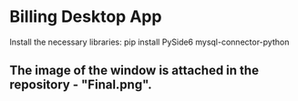 # Billing Desktop App

Install the necessary libraries: pip install PySide6 mysql-connector-python

## The image of the window is attached in the repository - "Final.png".
